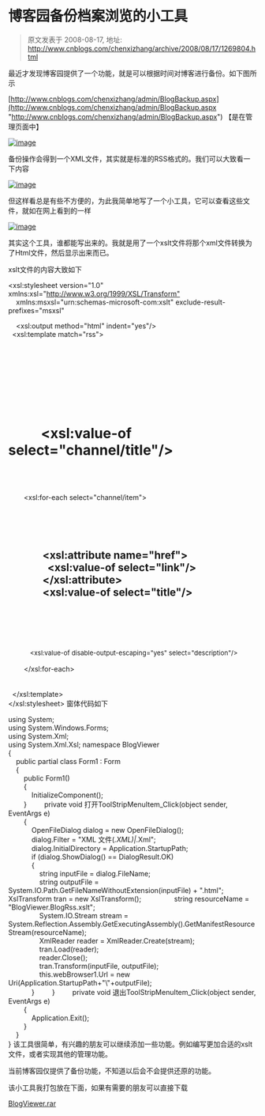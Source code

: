 # 博客园备份档案浏览的小工具 
> 原文发表于 2008-08-17, 地址: http://www.cnblogs.com/chenxizhang/archive/2008/08/17/1269804.html 


最近才发现博客园提供了一个功能，就是可以根据时间对博客进行备份。如下图所示

 [http://www.cnblogs.com/chenxizhang/admin/BlogBackup.aspx](http://www.cnblogs.com/chenxizhang/admin/BlogBackup.aspx "http://www.cnblogs.com/chenxizhang/admin/BlogBackup.aspx") 【是在管理页面中】

 [![image](http://www.cnblogs.com/images/cnblogs_com/chenxizhang/WindowsLiveWriter/6306dc38aaae_DCAD/image_thumb.png)](http://www.cnblogs.com/images/cnblogs_com/chenxizhang/WindowsLiveWriter/6306dc38aaae_DCAD/image_2.png) 

 备份操作会得到一个XML文件，其实就是标准的RSS格式的。我们可以大致看一下内容

 [![image](http://www.cnblogs.com/images/cnblogs_com/chenxizhang/WindowsLiveWriter/6306dc38aaae_DCAD/image_thumb_1.png)](http://www.cnblogs.com/images/cnblogs_com/chenxizhang/WindowsLiveWriter/6306dc38aaae_DCAD/image_4.png) 

 但这样看总是有些不方便的，为此我简单地写了一个小工具，它可以查看这些文件，就如在网上看到的一样

 [![image](http://www.cnblogs.com/images/cnblogs_com/chenxizhang/WindowsLiveWriter/6306dc38aaae_DCAD/image_thumb_2.png)](http://www.cnblogs.com/images/cnblogs_com/chenxizhang/WindowsLiveWriter/6306dc38aaae_DCAD/image_6.png) 

 其实这个工具，谁都能写出来的。我就是用了一个xslt文件将那个xml文件转换为了Html文件，然后显示出来而已。

 xslt文件的内容大致如下

 <?xml version="1.0" encoding="utf-8"?>  
<xsl:stylesheet version="1.0" xmlns:xsl="<http://www.w3.org/1999/XSL/Transform">  
    xmlns:msxsl="urn:schemas-microsoft-com:xslt" exclude-result-prefixes="msxsl"  
>  
    <xsl:output method="html" indent="yes"/>  
  <xsl:template match="rss">  
    <html>  
      <head>  
        <title>  
          <xsl:value-of select="channel/title"/>  
        </title>  
      </head>  
      <body>  
        <h1>  
          <xsl:value-of select="channel/title"/>  
        </h1>  
        <xsl:for-each select="channel/item">  
          <h2>  
            <a>  
              <xsl:attribute name="href">  
                <xsl:value-of select="link"/>  
              </xsl:attribute>  
              <xsl:value-of select="title"/>  
            </a>  
          </h2>  
          <font size="2">  
            <xsl:value-of disable-output-escaping="yes" select="description"/>  
          </font>  
        </xsl:for-each>  
      </body>  
    </html>  
  </xsl:template>  
</xsl:stylesheet> 窗体代码如下

 using System;  
using System.Windows.Forms;  
using System.Xml;  
using System.Xml.Xsl; namespace BlogViewer  
{  
    public partial class Form1 : Form  
    {  
        public Form1()  
        {  
            InitializeComponent();  
        }         private void 打开ToolStripMenuItem\_Click(object sender, EventArgs e)  
        {  
            OpenFileDialog dialog = new OpenFileDialog();  
            dialog.Filter = "XML 文件(*.XML)|*.Xml";  
            dialog.InitialDirectory = Application.StartupPath;  
            if (dialog.ShowDialog() == DialogResult.OK)  
            {  
                string inputFile = dialog.FileName;  
                string outputFile = System.IO.Path.GetFileNameWithoutExtension(inputFile) + ".html";                 XslTransform tran = new XslTransform();                 string resourceName = "BlogViewer.BlogRss.xslt";  
                System.IO.Stream stream = System.Reflection.Assembly.GetExecutingAssembly().GetManifestResourceStream(resourceName);  
                XmlReader reader = XmlReader.Create(stream);  
                tran.Load(reader);  
                reader.Close();  
                tran.Transform(inputFile, outputFile);  
                this.webBrowser1.Url = new Uri(Application.StartupPath+"\\"+outputFile);  
            }         }         private void 退出ToolStripMenuItem\_Click(object sender, EventArgs e)  
        {  
            Application.Exit();  
        }  
    }  
} 该工具很简单，有兴趣的朋友可以继续添加一些功能。例如编写更加合适的xslt文件，或者实现其他的管理功能。

 当前博客园仅提供了备份功能，不知道以后会不会提供还原的功能。

 该小工具我打包放在下面，如果有需要的朋友可以直接下载

 [BlogViewer.rar](http://files.cnblogs.com/chenxizhang/BlogViewer.rar "BlogViewer.rar")

















